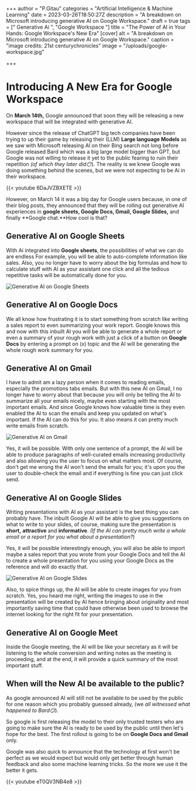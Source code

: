 +++
author = "P.Gitau"
categories = "Artificial Intelligence & Machine Learning"
date = 2023-03-26T18:50:27Z
description = "A breakdown on Microsoft introducing generative AI on Google Workspace."
draft = true
tags = ["  Generative Ai ", "Google Workspace "]
title = "The Power of AI in Your Hands: Google Workspace's New Era"
[cover]
alt = "A breakdown on Microsoft introducing generative AI on Google Workspace."
caption = "image credits: 21st centurychronicles"
image = "/uploads/google-workspace.jpg"

+++
# Introducing A New Era for Google Workspace

On **March 14th,** Google announced that soon they will be releasing a new workspace that will be integrated with generative AI.

However since the release of ChatGPT big tech companies have been trying to up their game by releasing their (LLM) **Large language Models** as we saw with Microsoft releasing AI on their Bing search not long before Google released Bard which was a big large model bigger than GPT, but Google was not willing to release it yet to the public fearing to ruin their repetition _(of which they later did😶_). The reality is we knew Google was doing something behind the scenes, but we were not expecting to be Ai in their workspace.

{{< youtube 6DaJVZBXETE >}}

However, on March 14 it was a big day for Google users because, in one of their blog posts, they announced that they will be rolling out generative AI experiences in **google sheets, Google Docs, Gmail, Google Slides,** and finally **Google chat.**How cool is that?

## Generative AI on Google Sheets

With Ai integrated into **Google sheets**, the possibilities of what we can do are endless For example, you will be able to auto-complete information like sales. Also, you no longer have to worry about the big formulas and how to calculate stuff with AI as your assistant one click and all the tedious repetitive tasks will be automatically done for you.

![Generative AI on Google Sheets](/uploads/image-3.png "Generative AI on Google Sheets")

## Generative AI on Google Docs

We all know how frustrating it is to start something from scratch like writing a sales report to even summarizing your work report. Google knows this and now with this inbuilt AI you will be able to generate a whole report or even a summary of your rough work with just a click of a button on **Google Docs** by entering a prompt on (x) topic and the AI will be generating the whole rough work summary for you.

## Generative AI on Gmail

I have to admit am a lazy person when it comes to reading emails, especially the promotions tabs emails. But with this new AI on Gmail, I no longer have to worry about that because you will only be telling the AI to summarize all your emails nicely, maybe even starting with the most important emails. And since Google knows how valuable time is they even enabled the AI to scan the emails and keep you updated on what's important. If the AI can do this for you. It also means it can pretty much write emails from scratch.

![Generative AI on Gmail](/uploads/aigeneratedjobdescription-600_pr6xvif.jpg "Generative AI on Gmail")

Yes, it will be possible. With only one sentence of a prompt, the AI will be able to produce paragraphs of well-curated emails increasing productivity and also allowing you the user to focus on what matters most. Of course, don't get me wrong the AI won't send the emails for you; it's upon you the user to double-check the email and if everything is fine you can just click send.

## Generative AI on Google Slides

Writing presentations with AI as your assistant is the best thing you can probably have. The inbuilt Google AI will be able to give you suggestions on what to write to your slides, of course, making sure the presentation is **short,** **attractive** and **informative**. _(If the AI can pretty much write a whole email or a report for you what about a presentation?_)

Yes, it will be possible interestingly enough, you will also be able to import maybe a sales report that you wrote from your Google Docs and tell the AI to create a whole presentation for you using your Google Docs as the reference and will do exactly that.

![Generative AI on Google Slides](/uploads/screenshot_2023-03-14_at_11_37_37.webp "Generative AI on Google Slides")

Also, to spice things up, the AI will be able to create images for you from scratch. Yes, you heard me right, writing the images to use in the presentation will be created by AI hence bringing about originality and most importantly saving time that could have otherwise been used to browse the internet looking for the right fit for your presentation.

## Generative AI on Google Meet

Inside the Google meeting, the AI will be like your secretary as it will be listening to the whole conversion and writing notes as the meeting is proceeding, and at the end, it will provide a quick summary of the most important stuff.

## When will the New AI be available to the public?

As google announced AI will still not be available to be used by the public for one reason which you probably guessed already, (we _all witnessed what happened to Bard😏_).

So google is first releasing the model to their only trusted testers who are going to make sure the AI is ready to be used by the public until then let's hope for the best. The first rollout is going to be on **Google Docs and Gmail** only.

Google was also quick to announce that the technology at first won't be perfect as we would expect but would only get better through human feedback and also some machine learning tricks. So the more we use it the better it gets.

{{< youtube eT0QV3NB4e8 >}}